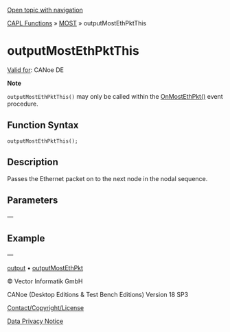 [Open topic with navigation](../../../../../CANoeDEFamily.htm#Topics/CAPLFunctions/MOST/Functions/CAPLfunctionMOSTOutputMostEthPktThis.md)

[CAPL Functions](../../CAPLfunctions.md) » [MOST](../CAPLfunctionsMOSTOverview.md) » outputMostEthPktThis

# outputMostEthPktThis

[Valid for](../../../Shared/FeatureAvailability.md): CANoe DE

**Note**

`outputMostEthPktThis()` may only be called within the [OnMostEthPkt()](../EventProcedures/CAPLfunctionOnMOSTEthPkt.md) event procedure.

## Function Syntax

`outputMostEthPktThis();`

## Description

Passes the Ethernet packet on to the next node in the nodal sequence.

## Parameters

—

## Example

—

[output](CAPLfunctionMOSToutput.md) • [outputMostEthPkt](CAPLfunctionMOSTOutputMostEthPkt.md)

© Vector Informatik GmbH

CANoe (Desktop Editions & Test Bench Editions) Version 18 SP3

[Contact/Copyright/License](../../../Shared/ContactCopyrightLicense.md)

[Data Privacy Notice](https://www.vector.com/int/en/company/get-info/privacy-policy/)